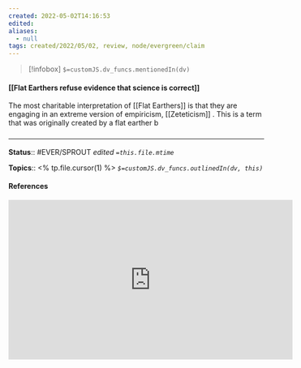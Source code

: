 ```yaml
---
created: 2022-05-02T14:16:53 
edited: 
aliases:
  - null
tags: created/2022/05/02, review, node/evergreen/claim
---
```

> [!infobox]
`$=customJS.dv_funcs.mentionedIn(dv)`

#### [[Flat Earthers refuse evidence that science is correct]]


The most charitable interpretation of [[Flat Earthers]] is that they are engaging in an extreme version of empiricism, [[Zeteticism]]  . This is a term that was originally created by a flat earther b
### <hr class="footnote"/>

**Status**:: #EVER/SPROUT
*edited `=this.file.mtime`*

**Topics**:: <% tp.file.cursor(1) %>
*`$=customJS.dv_funcs.outlinedIn(dv, this)`*

#### References 

<iframe width="560" height="315" src="https://www.youtube.com/embed/f8DQSM-b2cc?start=625" title="YouTube video player" frameborder="0" allow="accelerometer; autoplay; clipboard-write; encrypted-media; gyroscope; picture-in-picture" allowfullscreen></iframe>
